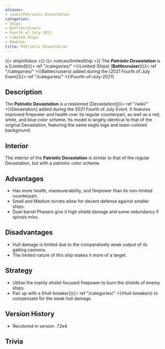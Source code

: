 ```yaml
---
aliases:
- /wiki/Patriotic-Devastation
categories:
- Ships
- Battlecruisers
- Fourth of July 2021
- Limited Ships
- Reskins
title: Patriotic Devastation
---
```


{{< shipInfobox >}} {{< notices/limitedShip >}} The **_Patriotic Devastation_** is a [Limited]({{< ref "/categories/" >}}Limited-Ships) [**Battlecruiser**]({{< ref "/categories/" >}}Battlecruisers) added during the [2021 Fourth of July Event]({{< ref "/categories/" >}}Fourth-of-July-2021). 

## Description

The **Patriotic Devastation** is a reskinned [Devastation]({{< ref "/wiki/" >}}Devastation) added during the 2021 Fourth of July Event. It features improved firepower and health over its regular counterpart, as well as a red, white, and blue color scheme. Its model is largely identical to that of the original Devastation, featuring the same eagle logo and team-colored background.

## Interior

The interior of the **Patriotic Devastation** is similar to that of the regular Devastation, but with a patriotic color scheme.

## Advantages

- Has more health, maneuverability, and firepower than its non-limited counterpart.
- Small and Medium turrets allow for decent defense against smaller ships.
- Dual-barrel Phasers give it high shield damage and some redundancy if spinals miss.

## Disadvantages

- Hull damage is limited due to the comparatively weak output of its gatling cannons.
- The limited nature of this ship makes it more of a target.

## Strategy

- Utilize the mainly shield-focused firepower to burn the shields of enemy ships.
- Pair up with a [Hull-breaker]({{< ref "/categories/" >}}Hull-breakers) to compensate for the weak hull damage.

## Version History 

- Recolored in version .72e4

## Trivia